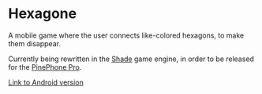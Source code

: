 # Hexagone

A mobile game where the user connects like-colored hexagons,
to make them disappear.

Currently being rewritten in the [Shade](https://github.com/einheit-tech/shade) game engine,
in order to be released for the [PinePhone Pro](https://pine64.com/product/pinephone-pro-explorer-edition/).

[Link to Android version](https://play.google.com/store/apps/details?id=tech.einheit.hexagone)

